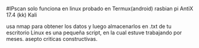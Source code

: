 #IPscan
solo funciona en linux probado en
Termux(android)
rasbian pi
AntiX 17.4 (kk)
Kali 

usa nmap para obtener los datos y luego almacenarlos en .txt de tu escritorio Linux
es una pequeña script, en la cual estuve trabajando por meses. asepto criticas constructivas.



